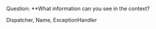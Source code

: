 Question:
**What information can you see in the context?
<div class="hint">
  Dispatcher, Name, ExceptionHandler
</div>

